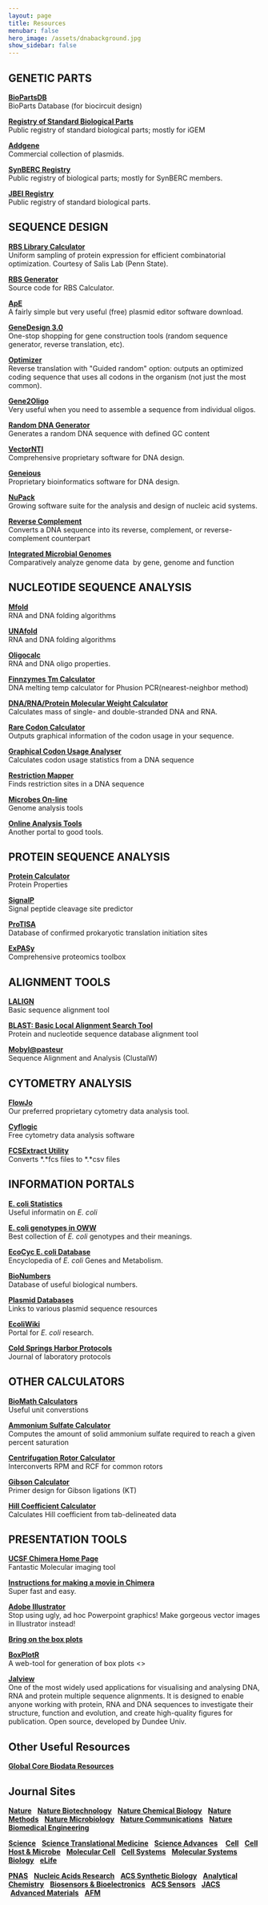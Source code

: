 ```yaml
---
layout: page
title: Resources
menubar: false
hero_image: /assets/dnabackground.jpg
show_sidebar: false
---
```



## GENETIC PARTS

[**BioPartsDB**]( http://biopartsdb.bio.ed.ac.uk/)<br>
BioParts Database (for biocircuit design)

[**Registry of Standard Biological Parts**](http://partsregistry.org/Main_Page)<br>
Public registry of standard biological parts; mostly for iGEM

[**Addgene**](http://www.addgene.org/Syn_Bio/Voigt/Terminators/)<br>Commercial collection of plasmids.

[**SynBERC Registry**](https://registry.synberc.org/#page=login)<br>Public registry of biological parts; mostly for SynBERC members. 

[**JBEI Registry**](https://registry.jbei.org/#page=login)<br>Public registry of standard biological parts. 

 

## SEQUENCE DESIGN
[**RBS Library Calculator**](https://salis.psu.edu/software/RBSLibraryCalculatorSearchMode) <br>Uniform sampling of protein expression for efficient combinatorial optimization. Courtesy of Salis Lab (Penn State).

[**RBS Generator**](http://github.com/hsalis/ribosome-binding-site-calculator)<br>Source code for RBS Calculator.

[**ApE**](http://www.biology.utah.edu/jorgensen/wayned/ape/)<br>A fairly simple but very useful (free) plasmid editor software download.

[**GeneDesign 3.0**](http://54.235.254.95/gd/)<br>One-stop shopping for gene construction tools (random sequence generator, reverse translation, etc).

[**Optimizer**](http://genomes.urv.es/OPTIMIZER/)<br>Reverse translation with "Guided random" option: outputs an optimized coding sequence that uses all codons in the organism (not just the most common).

[**Gene2Oligo**](http://berry.engin.umich.edu/gene2oligo/)<br>Very useful when you need to assemble a sequence from individual oligos.

[**Random DNA Generator**](http://www.faculty.ucr.edu/~mmaduro/random.htm)<br>Generates a random DNA sequence with defined GC content

[**VectorNTI**](http://www.lifetechnologies.com/us/en/home/life-science/cloning/vector-nti-software.html)<br>Comprehensive proprietary software for DNA design.

[**Geneious**](http://www.geneious.com/)<br>Proprietary bioinformatics software for DNA design.

[**NuPack**](http://www.nupack.org/)<br>Growing software suite for the analysis and design of nucleic acid systems.  

[**Reverse Complement**](http://www.bioinformatics.org/sms/rev_comp.html) <br>Converts a DNA sequence into its reverse, complement, or reverse-complement counterpart

[**Integrated Microbial Genomes**](http://img.jgi.doe.gov/cgi-bin/pub/main.cgi) <br>Comparatively analyze genome data  by gene, genome and function

## NUCLEOTIDE SEQUENCE ANALYSIS
[**Mfold**](http://mfold.rna.albany.edu/?q=mfold)<br>RNA and DNA folding algorithms

[**UNAfold**](http://mfold.rna.albany.edu/) <br>RNA and DNA folding algorithms

[**Oligocalc**](http://www.basic.northwestern.edu/biotools/oligocalc.html)<br>RNA and DNA oligo properties.

[**Finnzymes Tm Calculator**](https://www.finnzymes.fi/tm_determination.html)<br>DNA melting temp calculator for Phusion PCR(nearest-neighbor method)

[**DNA/RNA/Protein Molecular Weight Calculator**](http://www.changbioscience.com/genetics/mw.html)<br>Calculates mass of single- and double-stranded DNA and RNA.

[**Rare Codon Calculator**](http://nihserver.mbi.ucla.edu/RACC/)<br>Outputs graphical information of the codon usage in your sequence.

[**Graphical Codon Usage Analyser**](http://gcua.schoedl.de/)<br>Calculates codon usage statistics from a DNA sequence

[**Restriction Mapper**](http://www.restrictionmapper.org/)<br>Finds restriction sites in a DNA sequence

[**Microbes On-line**](http://www.microbesonline.org/)<br>Genome analysis tools

[**Online Analysis Tools**](http://molbiol-tools.ca/)<br>Another portal to good tools.  

## PROTEIN SEQUENCE ANALYSIS
[**Protein Calculator**](http://www.scripps.edu/~cdputnam/protcalc.html)<br>Protein Properties

[**SignalP**](http://www.cbs.dtu.dk/services/SignalP/)<br>Signal peptide cleavage site predictor

[**ProTISA**](http://mech.ctb.pku.edu.cn/protisa/)<br>Database of confirmed prokaryotic translation initiation sites

[**ExPASy**](http://ca.expasy.org/tools/) <br>Comprehensive proteomics toolbox

## ALIGNMENT TOOLS
[**LALIGN**](http://www.ch.embnet.org/software/LALIGN_form.html)<br>Basic sequence alignment tool

[**BLAST: Basic Local Alignment Search Tool**](http://blast.ncbi.nlm.nih.gov/Blast.cgi)<br>Protein and nucleotide sequence database alignment tool

[**Mobyl@pasteur**](http://mobyle.pasteur.fr/cgi-bin/portal.py?form=clustalw-multialign)<br>Sequence Alignment and Analysis (ClustalW)  

## CYTOMETRY ANALYSIS
[**FlowJo**](http://www.flowjo.com/)<br>Our preferred proprietary cytometry data analysis tool.

[**Cyflogic**](http://www.cyflogic.com/)<br>Free cytometry data analysis software

[**FCSExtract Utility**](http://research.stowers-institute.org/efg/ScientificSoftware/Utility/FCSExtract/index.htm)<br>Converts \*.\*fcs files to \*.\*csv files  

## INFORMATION PORTALS
[**E. coli Statistics**](http://redpoll.pharmacy.ualberta.ca/CCDB/cgi-bin/STAT_NEW.cgi)<br>Useful informatin on *E. coli*

[**E. coli genotypes in OWW**](http://openwetware.org/wiki/E._coli_genotypes)<br>Best collection of *E. coli* genotypes and their meanings.

[**EcoCyc E. coli Database**](https://ecocyc.org/)<br>
Encyclopedia of *E. coli* Genes and Metabolism.

[**BioNumbers**](http://bionumbers.hms.harvard.edu/)<br>Database of useful biological numbers.

[**Plasmid Databases**](http://www.science.co.il/Biomedical/Plasmid-Databases.asp)<br>Links to various plasmid sequence resources

[**EcoliWiki**](http://ecoliwiki.net/colipedia/index.php/Welcome_to_EcoliWiki)<br>Portal for *E. coli* research.

[**Cold Springs Harbor Protocols**](http://cshprotocols.cshlp.org/)<br>Journal of laboratory protocols  

## OTHER CALCULATORS
[**BioMath Calculators**](http://www.promega.com/biomath/)<br>Useful unit converstions

[**Ammonium Sulfate Calculator**](http://www.encorbio.com/protocols/AM-SO4.htm)<br>Computes the amount of solid ammonium sulfate required to reach a given percent saturation

[**Centrifugation Rotor Calculator**](http://www.changbioscience.com/cell/rcf.html)<br>Interconverts RPM and RCF for common rotors  

[**Gibson Calculator**](http://voigtlab.ucsf.edu/ruby/assembly) <br>Primer design for Gibson ligations (KT)

[**Hill Coefficient Calculator**](http://voigtlab.ucsf.edu/ruby/hill) <br>Calculates Hill coefficient from tab-delineated data

## PRESENTATION TOOLS
[**UCSF Chimera Home Page**](https://www.cgl.ucsf.edu/chimera/)<br>Fantastic Molecular imaging tool

[**Instructions for making a movie in Chimera**](http://www.cgl.ucsf.edu/chimera/data/tutorials/movies09/moviemaking.html)<br>Super fast and easy.

[**Adobe Illustrator**](http://www.adobe.com/products/illustrator.html)<br>Stop using ugly, ad hoc Powerpoint graphics! Make gorgeous vector images in Illustrator instead!

[**Bring on the box plots**](http://blogs.nature.com/methagora/2014/01/bring-on-the-box-plots-boxplotr.html)

[**BoxPlotR**](http://boxplot.tyerslab.com/)<br>A web-tool for generation of box plots  <> 

[**Jalview**](www.jalview.org)<br> One of the most widely used applications for visualising and analysing DNA, RNA and protein multiple sequence alignments. It is designed to enable anyone working with protein, RNA and DNA sequences to investigate their structure, function and evolution, and create high-quality figures for publication. Open source, developed by Dundee Univ.  

## Other Useful Resources

[**Global Core Biodata Resources**](https://globalbiodata.org/scientific-activities/global-core-biodata-resources/)


## Journal Sites

[**Nature**](https://www.nature.com/)   [**Nature Biotechnology**](https://www.nature.com/nbt/)   [**Nature Chemical Biology**](https://www.nature.com/nchembio/)   [**Nature Methods**](https://www.nature.com/nmeth/)   [**Nature Microbiology**](https://www.nature.com/nmicrobiol/)   [**Nature Communications**](https://www.nature.com/ncomms/)   [**Nature Biomedical Engineering**](https://www.nature.com/natbiomedeng/)

[**Science**](https://www.sciencemag.org/)   [**Science Translational Medicine**](https://stm.sciencemag.org/)   [**Science Advances**](https://advances.sciencemag.org/)    [**Cell**](https://www.cell.com/)   [**Cell Host & Microbe**](https://www.cell.com/cell-host-microbe/home)   [**Molecular Cell**](https://www.cell.com/molecular-cell/home)   [**Cell Systems**](https://www.cell.com/cell-systems/home)   [**Molecular Systems Biology**](http://msb.embopress.org/)   [**eLife**](https://elifesciences.org/)

[**PNAS**](https://www.pnas.org/)   [**Nucleic Acids Research**](https://academic.oup.com/nar)   [**ACS Synthetic Biology**](https://pubs.acs.org/journal/asbcd6)   [**Analytical Chemistry**](https://pubs.acs.org/journal/ancham)   [**Biosensors & Bioelectronics**](https://www.journals.elsevier.com/biosensors-and-bioelectronics)   [**ACS Sensors**](https://pubs.acs.org/journal/ascefj)   [**JACS**](https://pubs.acs.org/journal/jacsat)   [**Advanced Materials**](https://onlinelibrary.wiley.com/journal/15214095)   [**AFM**](https://onlinelibrary.wiley.com/journal/16163028)